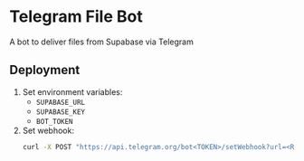 # Telegram File Bot
A bot to deliver files from Supabase via Telegram

## Deployment
1. Set environment variables:
   - `SUPABASE_URL`
   - `SUPABASE_KEY`
   - `BOT_TOKEN`
2. Set webhook:
   ```bash
   curl -X POST "https://api.telegram.org/bot<TOKEN>/setWebhook?url=<RENDER_URL>/webhook"
